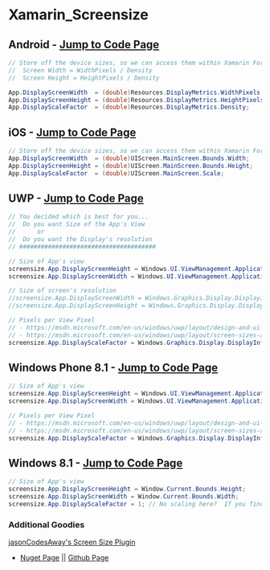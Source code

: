 # Xamarin_Screensize


## Android - [Jump to Code Page](https://github.com/mattregul/Xamarin_Screensize/blob/master/screensize/screensize/screensize/screensize.Droid/MainActivity.cs#L22-L36)
```c#
// Store off the device sizes, so we can access them within Xamarin Forms
//  Screen Width = WidthPixels / Density
//  Screen Height = HeightPixels / Density

App.DisplayScreenWidth  = (double)Resources.DisplayMetrics.WidthPixels / (double)Resources.DisplayMetrics.Density;
App.DisplayScreenHeight = (double)Resources.DisplayMetrics.HeightPixels / (double)Resources.DisplayMetrics.Density; 
App.DisplayScaleFactor  = (double)Resources.DisplayMetrics.Density;
```


## iOS - [Jump to Code Page](https://github.com/mattregul/Xamarin_Screensize/blob/master/screensize/screensize/screensize/screensize.iOS/AppDelegate.cs#L27-L38)
```c#
// Store off the device sizes, so we can access them within Xamarin Forms
App.DisplayScreenWidth  = (double)UIScreen.MainScreen.Bounds.Width;
App.DisplayScreenHeight = (double)UIScreen.MainScreen.Bounds.Height;
App.DisplayScaleFactor  = (double)UIScreen.MainScreen.Scale;
```


## UWP - [Jump to Code Page](https://github.com/mattregul/Xamarin_Screensize/blob/master/screensize/screensize/screensize/screensize.UWP/App.xaml.cs#L60-L85)
```c#
// You decided which is best for you...
//  Do you want Size of the App's View
//      or
//  Do you want the Display's resolution 
// ######################################

// Size of App's view
screensize.App.DisplayScreenHeight = Windows.UI.ViewManagement.ApplicationView.GetForCurrentView().VisibleBounds.Height;
screensize.App.DisplayScreenWidth = Windows.UI.ViewManagement.ApplicationView.GetForCurrentView().VisibleBounds.Width;

// Size of screen's resolution
//screensize.App.DisplayScreenWidth = Windows.Graphics.Display.DisplayInformation.GetForCurrentView().ScreenHeightInRawPixels;
//screensize.App.DisplayScreenHeight = Windows.Graphics.Display.DisplayInformation.GetForCurrentView().ScreenWidthInRawPixels;

// Pixels per View Pixel
// - https://msdn.microsoft.com/en-us/windows/uwp/layout/design-and-ui-intro#effective-pixels-and-scaling
// - https://msdn.microsoft.com/en-us/windows/uwp/layout/screen-sizes-and-breakpoints-for-responsive-design
screensize.App.DisplayScaleFactor = Windows.Graphics.Display.DisplayInformation.GetForCurrentView().RawPixelsPerViewPixel;
```

## Windows Phone 8.1 - [Jump to Code Page](https://github.com/mattregul/Xamarin_Screensize/blob/master/screensize/screensize/screensize/screensize.WinPhone/App.xaml.cs#L62-L77)
```c#
// Size of App's view
screensize.App.DisplayScreenHeight = Windows.UI.ViewManagement.ApplicationView.GetForCurrentView().VisibleBounds.Height;
screensize.App.DisplayScreenWidth = Windows.UI.ViewManagement.ApplicationView.GetForCurrentView().VisibleBounds.Width;

// Pixels per View Pixel
// - https://msdn.microsoft.com/en-us/windows/uwp/layout/design-and-ui-intro#effective-pixels-and-scaling
// - https://msdn.microsoft.com/en-us/windows/uwp/layout/screen-sizes-and-breakpoints-for-responsive-design
screensize.App.DisplayScaleFactor = Windows.Graphics.Display.DisplayInformation.GetForCurrentView().RawPixelsPerViewPixel;
```

## Windows 8.1 - [Jump to Code Page](https://github.com/mattregul/Xamarin_Screensize/blob/master/screensize/screensize/screensize/screensize.Windows/App.xaml.cs#L61-L72)
```c#
// Size of App's view
screensize.App.DisplayScreenHeight = Window.Current.Bounds.Height;
screensize.App.DisplayScreenWidth = Window.Current.Bounds.Width;
screensize.App.DisplayScaleFactor = 1; // No scaling here?  If you find a scaling for Windows 8.1, please let me know :)
```

### Additional Goodies
[jasonCodesAway's Screen Size Plugin](https://www.nuget.org/packages/Xam.Plugins.XamJam.Screen)
 - [Nuget Page](https://www.nuget.org/packages/Xam.Plugins.XamJam.Screen) || [Github Page](https://github.com/jasonCodesAway/XamJam/tree/master/XamJam.Screen)

